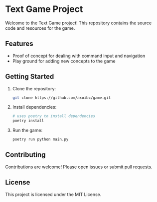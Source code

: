 # Text Game Project

Welcome to the Text Game project! This repository contains the source code and resources for the game.

## Features

- Proof of concept for dealing with command input and navigation
- Play ground for adding new concepts to the game

## Getting Started

1. Clone the repository:
    ```bash
    git clone https://github.com/axoibc/game.git
    ```
2. Install dependencies:
    ```bash
    # uses poetry to install dependencies
    poetry install
    ```
3. Run the game:
    ```bash
    poetry run python main.py
    ```

## Contributing

Contributions are welcome! Please open issues or submit pull requests.

## License

This project is licensed under the MIT License.